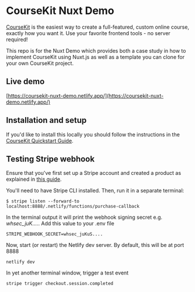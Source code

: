# CourseKit Nuxt Demo

[CourseKit](https://coursekit.dev) is the easiest way to create a full-featured, custom online course, exactly how you want it. Use your favorite frontend tools - no server required!

This repo is for the Nuxt Demo which provides both a case study in how to implement CourseKit using Nuxt.js as well as a template you can clone for your own CourseKit project.

## Live demo

[https://coursekit-nuxt-demo.netlify.app/](https://coursekit-nuxt-demo.netlify.app/)

## Installation and setup

If you'd like to install this locally you should follow the instructions in the [CourseKit Quickstart Guide](https://github.com/course-kit/guides/blob/master/quick-start.md).

## Testing Stripe webhook

Ensure that you've first set up a Stripe account and created a product as explained in [this guide]().

You'll need to have Stripe CLI installed. Then, run it in a separate terminal:

```
$ stripe listen --forward-to localhost:8888/.netlify/functions/purchase-callback
```

In the terminal output it will print the webhook signing secret e.g. *whsec_juK....*. Add this value to your .env file

```
STRIPE_WEBHOOK_SECRET=whsec_juKuS....
```

Now, start (or restart) the Netlify dev server. By default, this will be at port 8888

```
netlify dev
```

In yet another terminal window, trigger a test event

```
stripe trigger checkout.session.completed
```
